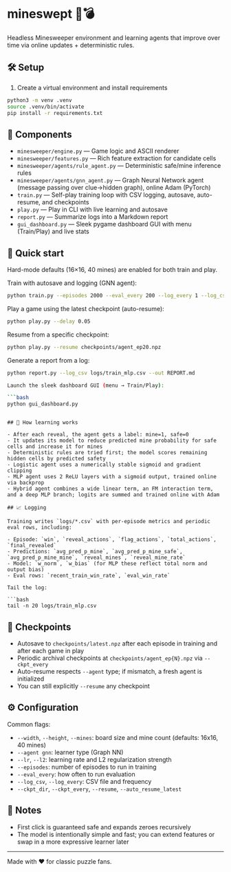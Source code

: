 
# mineswept 🚩💣

Headless Minesweeper environment and learning agents that improve over time via online updates + deterministic rules.

## 🛠️ Setup

1) Create a virtual environment and install requirements

```bash
python3 -m venv .venv
source .venv/bin/activate
pip install -r requirements.txt
```

## 🧩 Components

- `minesweeper/engine.py` — Game logic and ASCII renderer
- `minesweeper/features.py` — Rich feature extraction for candidate cells
- `minesweeper/agents/rule_agent.py` — Deterministic safe/mine inference rules
- `minesweeper/agents/gnn_agent.py` — Graph Neural Network agent (message passing over clue→hidden graph), online Adam (PyTorch)
- `train.py` — Self-play training loop with CSV logging, autosave, auto-resume, and checkpoints
- `play.py` — Play in CLI with live learning and autosave
- `report.py` — Summarize logs into a Markdown report
- `gui_dashboard.py` — Sleek pygame dashboard GUI with menu (Train/Play) and live stats

## 🚀 Quick start

Hard-mode defaults (16×16, 40 mines) are enabled for both train and play.

Train with autosave and logging (GNN agent):

```bash
python train.py --episodes 2000 --eval_every 200 --log_every 1 --log_csv logs/train_gnn.csv
```

Play a game using the latest checkpoint (auto-resume):

```bash
python play.py --delay 0.05
```

Resume from a specific checkpoint:

```bash
python play.py --resume checkpoints/agent_ep20.npz
```

Generate a report from a log:

```bash
python report.py --log_csv logs/train_mlp.csv --out REPORT.md

Launch the sleek dashboard GUI (menu → Train/Play):

```bash
python gui_dashboard.py
```
```

## 🧠 How learning works

- After each reveal, the agent gets a label: mine=1, safe=0
- It updates its model to reduce predicted mine probability for safe cells and increase it for mines
- Deterministic rules are tried first; the model scores remaining hidden cells by predicted safety
- Logistic agent uses a numerically stable sigmoid and gradient clipping
- MLP agent uses 2 ReLU layers with a sigmoid output, trained online via backprop
- Hybrid agent combines a wide linear term, an FM interaction term, and a deep MLP branch; logits are summed and trained online with Adam

## 📈 Logging

Training writes `logs/*.csv` with per-episode metrics and periodic eval rows, including:

- Episode: `win`, `reveal_actions`, `flag_actions`, `total_actions`, `final_revealed`
- Predictions: `avg_pred_p_mine`, `avg_pred_p_mine_safe`, `avg_pred_p_mine_mine`, `reveal_mines`, `reveal_mine_rate`
- Model: `w_norm`, `w_bias` (for MLP these reflect total norm and output bias)
- Eval rows: `recent_train_win_rate`, `eval_win_rate`

Tail the log:

```bash
tail -n 20 logs/train_mlp.csv
```

## 💾 Checkpoints

- Autosave to `checkpoints/latest.npz` after each episode in training and after each game in play
- Periodic archival checkpoints at `checkpoints/agent_ep{N}.npz` via `--ckpt_every`
- Auto-resume respects `--agent` type; if mismatch, a fresh agent is initialized
- You can still explicitly `--resume` any checkpoint

## ⚙️ Configuration

Common flags:

- `--width`, `--height`, `--mines`: board size and mine count (defaults: 16x16, 40 mines)
- `--agent gnn`: learner type (Graph NN)
- `--lr`, `--l2`: learning rate and L2 regularization strength
- `--episodes`: number of episodes to run in training
- `--eval_every`: how often to run evaluation
- `--log_csv`, `--log_every`: CSV file and frequency
- `--ckpt_dir`, `--ckpt_every`, `--resume`, `--auto_resume_latest`

## 📝 Notes

- First click is guaranteed safe and expands zeroes recursively
- The model is intentionally simple and fast; you can extend features or swap in a more expressive learner later

---

Made with ❤️ for classic puzzle fans.

